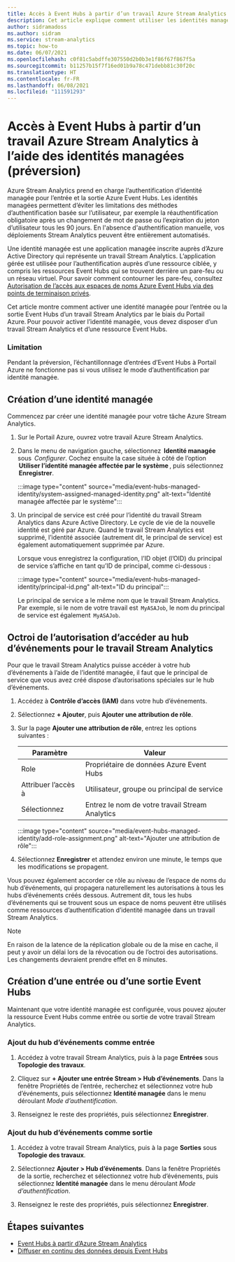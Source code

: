 ```yaml
---
title: Accès à Event Hubs à partir d’un travail Azure Stream Analytics à l’aide des identités managées (préversion)
description: Cet article explique comment utiliser les identités managées afin d’authentifier un travail Azure Stream Analytics sur l’entrée et la sortie Azure Event Hubs.
author: sidramadoss
ms.author: sidram
ms.service: stream-analytics
ms.topic: how-to
ms.date: 06/07/2021
ms.openlocfilehash: c0f81c5abdffe307550d2b0b3e1f86f67f867f5a
ms.sourcegitcommit: b11257b15f7f16ed01b9a78c471debb81c30f20c
ms.translationtype: HT
ms.contentlocale: fr-FR
ms.lasthandoff: 06/08/2021
ms.locfileid: "111591293"
---
```

# <a name="use-managed-identities-to-access-event-hubfrom-an-azure-stream-analytics-job-preview"></a>Accès à Event Hubs à partir d’un travail Azure Stream Analytics à l’aide des identités managées (préversion)

Azure Stream Analytics prend en charge l’authentification d’identité managée pour l’entrée et la sortie Azure Event Hubs. Les identités managées permettent d’éviter les limitations des méthodes d’authentification basée sur l’utilisateur, par exemple la réauthentification obligatoire après un changement de mot de passe ou l’expiration du jeton d’utilisateur tous les 90 jours. En l'absence d'authentification manuelle, vos déploiements Stream Analytics peuvent être entièrement automatisés.  

Une identité managée est une application managée inscrite auprès d’Azure Active Directory qui représente un travail Stream Analytics. L’application gérée est utilisée pour l’authentification auprès d’une ressource ciblée, y compris les ressources Event Hubs qui se trouvent derrière un pare-feu ou un réseau virtuel. Pour savoir comment contourner les pare-feu, consultez [Autorisation de l’accès aux espaces de noms Azure Event Hubs via des points de terminaison privés](../event-hubs/private-link-service.md#trusted-microsoft-services).

Cet article montre comment activer une identité managée pour l’entrée ou la sortie Event Hubs d’un travail Stream Analytics par le biais du Portail Azure. Pour pouvoir activer l’identité managée, vous devez disposer d’un travail Stream Analytics et d’une ressource Event Hubs.

### <a name="limitation"></a>Limitation
Pendant la préversion, l’échantillonnage d’entrées d’Event Hubs à Portail Azure ne fonctionne pas si vous utilisez le mode d’authentification par identité managée.

## <a name="create-a-managedidentity"></a>Création d’une identité managée  

Commencez par créer une identité managée pour votre tâche Azure Stream Analytics.  

1. Sur le Portail Azure, ouvrez votre travail Azure Stream Analytics.  

1. Dans le menu de navigation gauche, sélectionnez  **Identité managée**  sous  *Configurer*. Cochez ensuite la case située à côté de l’option  **Utiliser l’identité managée affectée par le système** , puis sélectionnez  **Enregistrer**.

   :::image type="content" source="media/event-hubs-managed-identity/system-assigned-managed-identity.png" alt-text="Identité managée affectée par le système":::  

1. Un principal de service est créé pour l’identité du travail Stream Analytics dans Azure Active Directory. Le cycle de vie de la nouvelle identité est géré par Azure. Quand le travail Stream Analytics est supprimé, l’identité associée (autrement dit, le principal de service) est également automatiquement supprimée par Azure.  

   Lorsque vous enregistrez la configuration, l’ID objet (l’OID) du principal de service s’affiche en tant qu’ID de principal, comme ci-dessous :  

   :::image type="content" source="media/event-hubs-managed-identity/principal-id.png" alt-text="ID du principal":::

   Le principal de service a le même nom que le travail Stream Analytics. Par exemple, si le nom de votre travail est  `MyASAJob`, le nom du principal de service est également  `MyASAJob`.  

## <a name="grant-the-stream-analytics-job-permissionsto-access-the-event-hub"></a>Octroi de l’autorisation d’accéder au hub d’événements pour le travail Stream Analytics

Pour que le travail Stream Analytics puisse accéder à votre hub d’événements à l’aide de l’identité managée, il faut que le principal de service que vous avez créé dispose d’autorisations spéciales sur le hub d’événements.

1. Accédez à **Contrôle d’accès (IAM)** dans votre hub d’événements.

1. Sélectionnez **+ Ajouter**, puis **Ajouter une attribution de rôle**.

1. Sur la page **Ajouter une attribution de rôle**, entrez les options suivantes :

   |Paramètre|Valeur|
   |---------|-----|
   |Role|Propriétaire de données Azure Event Hubs|
   |Attribuer l’accès à|Utilisateur, groupe ou principal de service|
   |Sélectionnez|Entrez le nom de votre travail Stream Analytics|

   :::image type="content" source="media/event-hubs-managed-identity/add-role-assignment.png" alt-text="Ajouter une attribution de rôle":::

1. Sélectionnez **Enregistrer** et attendez environ une minute, le temps que les modifications se propagent.

Vous pouvez également accorder ce rôle au niveau de l’espace de noms du hub d’événements, qui propagera naturellement les autorisations à tous les hubs d’événements créés dessous. Autrement dit, tous les hubs d’événements qui se trouvent sous un espace de noms peuvent être utilisés comme ressources d’authentification d’identité managée dans un travail Stream Analytics.

> [!NOTE]
> En raison de la latence de la réplication globale ou de la mise en cache, il peut y avoir un délai lors de la révocation ou de l’octroi des autorisations. Les changements devraient prendre effet en 8 minutes.

## <a name="create-anevent-hub-input-or-output"></a>Création d’une entrée ou d’une sortie Event Hubs  

Maintenant que votre identité managée est configurée, vous pouvez ajouter la ressource Event Hubs comme entrée ou sortie de votre travail Stream Analytics.  

### <a name="add-the-event-hub-as-an-input"></a>Ajout du hub d’événements comme entrée 

1. Accédez à votre travail Stream Analytics, puis à la page **Entrées** sous **Topologie des travaux**.

1. Cliquez sur **+ Ajouter une entrée Stream > Hub d’événements**. Dans la fenêtre Propriétés de l’entrée, recherchez et sélectionnez votre hub d’événements, puis sélectionnez **Identité managée** dans le menu déroulant *Mode d’authentification*.

1. Renseignez le reste des propriétés, puis sélectionnez **Enregistrer**.

### <a name="add-the-event-hub-as-an-output"></a>Ajout du hub d’événements comme sortie

1. Accédez à votre travail Stream Analytics, puis à la page **Sorties** sous **Topologie des travaux**.

1. Sélectionnez **Ajouter > Hub d’événements**. Dans la fenêtre Propriétés de la sortie, recherchez et sélectionnez votre hub d’événements, puis sélectionnez **Identité managée** dans le menu déroulant *Mode d’authentification*.

1. Renseignez le reste des propriétés, puis sélectionnez **Enregistrer**.

## <a name="next-steps"></a>Étapes suivantes

* [Event Hubs à partir d’Azure Stream Analytics](event-hubs-output.md)
* [Diffuser en continu des données depuis Event Hubs](stream-analytics-define-inputs.md#stream-data-from-event-hubs)
